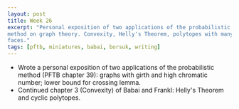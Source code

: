 ```yaml
---
layout: post
title: Week 26
excerpt: "Personal exposition of two applications of the probabilistic
method on graph theory. Convexity, Helly's Theorem, polytopes with many
faces."
tags: [pftb, miniatures, babai, borsuk, writing]
---
```


* Wrote a personal exposition of two applications of the probabilistic
  method (PFTB chapter 39): graphs with girth and high chromatic number;
  lower bound for crossing lemma.
* Continued chapter 3 (Convexity) of Babai and Frankl: Helly's Theorem and
  cyclic polytopes.
